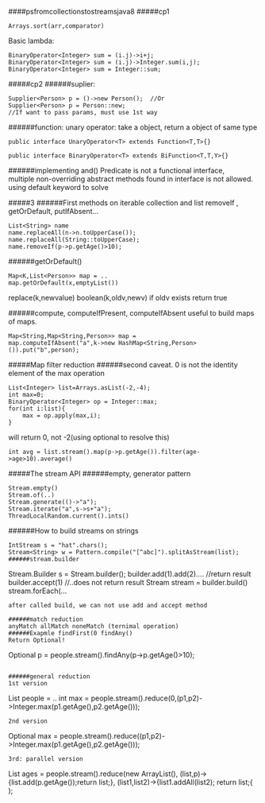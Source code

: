 ####psfromcollectionstostreamsjava8
#####cp1
```
Arrays.sort(arr,comparator)
```
Basic lambda:
```
BinaryOperator<Integer> sum = (i.j)->i+j;
BinaryOperator<Integer> sum = (i.j)->Integer.sum(i,j);
BinaryOperator<Integer> sum = Integer::sum;
```
#####cp2
######suplier:
```
Supplier<Person> p = ()->new Person();  //Or
Supplier<Person> p = Person::new;
//If want to pass params, must use 1st way
```
######function:
unary operator: take a object, return a object of same type
```
public interface UnaryOperator<T> extends Function<T,T>{}
```
```
public interface BinaryOperator<T> extends BiFunction<T,T,Y>{}
```
######implementing and()
Predicate is not a functional interface,  
multiple non-overriding abstract methods found in interface is not allowed. using default keyword to solve

#####3
######First methods on iterable collection and list
removeIf , getOrDefault, putIfAbsent...
```
List<String> name
name.replaceAll(n->n.toUpperCase());
name.replaceAll(String::toUpperCase);
name.removeIf(p->p.getAge()>10);
```
######getOrDefault()
```
Map<K,List<Person>> map = ..
map.getOrDefault(x,emptyList())
```
replace(k,newvalue)
boolean(k,oldv,newv)  if oldv exists return true

######compute, computeIfPresent, computeIfAbsent
useful to build maps of maps.
```
Map<String,Map<String,Person>> map =
map.computeIfAbsent("a",k->new HashMap<String,Person>()).put("b",person);
```
#####Map filter reduction
######second caveat.
0 is not the identity element of the max operation
```
List<Integer> list=Arrays.asList(-2,-4);
int max=0;
BinaryOperator<Integer> op = Integer::max;
for(int i:list){
    max = op.apply(max,i);
}
```
will return 0, not -2(using optional to resolve this)
```
int avg = list.stream().map(p->p.getAge()).filter(age->age>10).average()
```
#####The stream API
######empty, generator pattern
```
Stream.empty()
Stream.of(..)
Stream.generate(()->"a");
Stream.iterate("a",s->s+"a");
ThreadLocalRandom.current().ints()
```
######How to build streams on strings
```
IntStream s = "hat".chars();
Stream<String> w = Pattern.compile("[^abc]").splitAsStream(list);
######stream.builder
```
Stream.Builder s = Stream.builder();
builder.add(1).add(2).... //return result
builder.accept(1)  //..does not return result
Stream<String> stream = builder.build()
stream.forEach(...
```
after called build, we can not use add and accept method

######match reduction
anyMatch allMatch noneMatch (ternimal operation)
######Exapmle findFirst(0 findAny()
Return Optional!
```
Optional <Person> p = people.stream().findAny(p->p.getAge()>10);
```

######general reduction
1st version
```
List<Person> people = ..
int max = people.stream().reduce(0,(p1,p2)->Integer.max(p1.getAge(),p2.getAge()));
```
2nd version
```
Optional<Integer> max = people.stream().reduce((p1,p2)->Integer.max(p1.getAge(),p2.getAge()));
```
3rd: parallel version
```
List<Integer> ages = people.stream().reduce(new ArrayList<Integer>(), (list,p)->{list.add(p.getAge());return list;},
(list1,list2)->{list1.addAll(list2); return list;{
);
```
